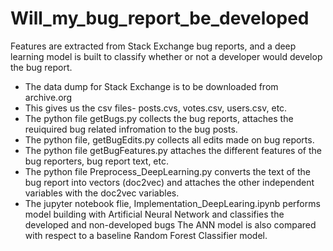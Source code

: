 # Will_my_bug_report_be_developed
Features are extracted from Stack Exchange bug reports, and a deep learning model is built to classify whether or not a developer would develop the bug report.


- The data dump for Stack Exchange is to be downloaded from archive.org
- This gives us the csv files- posts.cvs, votes.csv, users.csv, etc. 
- The python file getBugs.py collects the bug reports, attaches the reuiquired bug related infromation to the bug posts.
- The python file, getBugEdits.py collects all edits made on bug reports.
- The python file getBugFeatures.py attaches the different features of the bug reporters, bug report text, etc.
- The python file Preprocess_DeepLearning.py converts the text of the bug report into vectors (doc2vec) and attaches the other independent variables with the doc2vec variables.
- The jupyter notebook flie, Implementation_DeepLearing.ipynb performs model building with Artificial Neural Network and classifies the developed and non-developed bugs
The ANN model is also compared with respect to a baseline Random Forest Classifier model.

